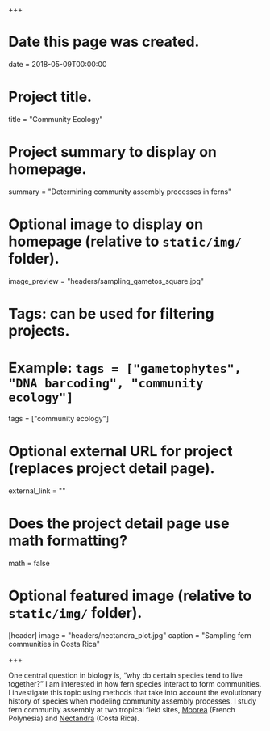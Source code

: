+++
# Date this page was created.
date = 2018-05-09T00:00:00

# Project title.
title = "Community Ecology"

# Project summary to display on homepage.
summary = "Determining community assembly processes in ferns"

# Optional image to display on homepage (relative to `static/img/` folder).
image_preview = "headers/sampling_gametos_square.jpg"

# Tags: can be used for filtering projects.
# Example: `tags = ["gametophytes", "DNA barcoding", "community ecology"]`
tags = ["community ecology"]

# Optional external URL for project (replaces project detail page).
external_link = ""

# Does the project detail page use math formatting?
math = false

# Optional featured image (relative to `static/img/` folder).
[header]
image = "headers/nectandra_plot.jpg"
caption = "Sampling fern communities in Costa Rica"

+++

One central question in biology is, “why do certain species tend to live together?” I am interested in how fern species interact to form communities. I investigate this topic using methods that take into account the evolutionary history of species when modeling community assembly processes. I study fern community assembly at two tropical field sites, [Moorea](http://www.moorea.berkeley.edu/) (French Polynesia) and [Nectandra](http://www.nectandra.org/) (Costa Rica).
